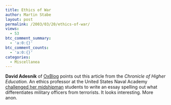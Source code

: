 ```yaml
---
title: Ethics of War
author: Martin Stabe
layout: post
permalink: /2003/03/20/ethics-of-war/
views:
  - 53
btc_comment_summary:
  - 'a:0:{}'
btc_comment_counts:
  - 'a:0:{}'
categories:
  - Miscellanea
---
```

**David Adesnik** of <a href="http://oxblog.blogspot.com/2003_03_16_oxblog_archive.html#91068491" target="_top">OxBlog</a> points out this article from the *Chronicle of Higher Education.* An ethics professor at the United States Naval Academy <a href="http://chronicle.com/free/v49/i28/28b00701.htm" target="_top">challenged her midshipman</a> students to write an essay spelling out what differentiates military officers from terrorists. It looks interesting. More anon.